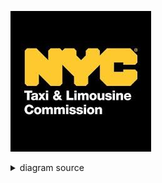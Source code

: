 ![rendered image description](Imagenes/NYC.jpg)

<details>
  <summary>diagram source</summary>
  This details block is collapsed by default when viewed in GitHub. This hides the mermaid graph definition, while the rendered image
  linked above is shown. The details tag has to follow the image tag. (newlines allowed)

```mermaid
gantt
    Diagrama de Gantt

    section Section
    Task 1           :a1, 2024-04-01, 30d
    Task 2           :after a1  , 20d
    Final Section    : 2024-05-12  , 12d


```
</details>
